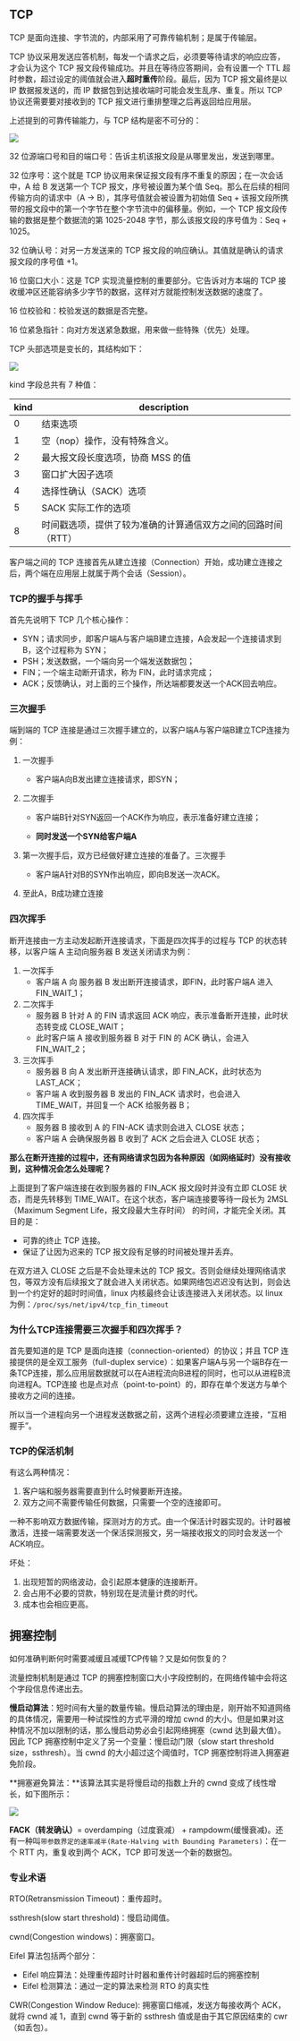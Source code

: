 ## TCP

TCP 是面向连接、字节流的，内部采用了可靠传输机制；是属于传输层。

TCP 协议采用发送应答机制，每发一个请求之后，必须要等待请求的响应应答，才会认为这个 TCP 报文段传输成功。并且在等待应答期间，会有设置一个 TTL 超时参数，超过设定的阈值就会进入**超时重传**阶段。最后，因为 TCP 报文最终是以 IP 数据报发送的，而 IP 数据包到达接收端时可能会发生乱序、重复。所以 TCP 协议还需要要对接收到的 TCP 报文进行重排整理之后再返回给应用层。

上述提到的可靠传输能力，与 TCP 结构是密不可分的：

![](./asserts/tcp-1.png)

32 位源端口号和目的端口号：告诉主机该报文段是从哪里发出，发送到哪里。

32 位序号：这个就是 TCP 协议用来保证报文段有序不重复的原因；在一次会话中，A 给 B 发送第一个 TCP 报文，序号被设置为某个值 Seq。那么在后续的相同传输方向的请求中（A -> B），其序号值就会被设置为初始值 Seq + 该报文段所携带的报文段中的第一个字节在整个字节流中的偏移量。例如，一个 TCP  报文段传输的数据是整个数据流的第 1025-2048 字节，那么该报文段的序号值为：Seq + 1025。

32 位确认号：对另一方发送来的 TCP 报文段的响应确认。其值就是确认的请求报文段的序号值 +1。

16 位窗口大小：这是 TCP 实现流量控制的重要部分。它告诉对方本端的 TCP 接收缓冲区还能容纳多少字节的数据，这样对方就能控制发送数据的速度了。

16 位校验和：校验发送的数据是否完整。

16 位紧急指针：向对方发送紧急数据，用来做一些特殊（优先）处理。

TCP 头部选项是变长的，其结构如下：

![](./asserts/tcp-2.png)

kind 字段总共有 7 种值：

| kind | description                                                  |
| ---- | ------------------------------------------------------------ |
| 0    | 结束选项                                                     |
| 1    | 空（nop）操作，没有特殊含义。                                |
| 2    | 最大报文段长度选项，协商 MSS 的值                            |
| 3    | 窗口扩大因子选项                                             |
| 4    | 选择性确认（SACK）选项                                       |
| 5    | SACK 实际工作的选项                                          |
| 8    | 时间戳选项，提供了较为准确的计算通信双方之间的回路时间（RTT） |

客户端之间的 TCP 连接首先从建立连接（Connection）开始，成功建立连接之后，两个端在应用层上就属于两个会话（Session）。

### TCP的握手与挥手

首先先说明下 TCP 几个核心操作：

- SYN；请求同步，即客户端A与客户端B建立连接，A会发起一个连接请求到B，这个过程称为 SYN；
- PSH；发送数据，一个端向另一个端发送数据包；
- FIN；一个端主动断开请求，称为 FIN，此时请求完成；
- ACK；反馈确认，对上面的三个操作，所达端都要发送一个ACK回去响应。

### 三次握手

端到端的 TCP 连接是通过三次握手建立的，以客户端A与客户端B建立TCP连接为例：

1. 一次握手

   - 客户端A向B发出建立连接请求，即SYN；

2. 二次握手

   - 客户端B针对SYN返回一个ACK作为响应，表示准备好建立连接；

   - **同时发送一个SYN给客户端A**

3. 第一次握手后，双方已经做好建立连接的准备了。三次握手

   - 客户端A针对B的SYN作出响应，即向B发送一次ACK。

4. 至此A，B成功建立连接

### 四次挥手

断开连接由一方主动发起断开连接请求，下面是四次挥手的过程与 TCP 的状态转移，以客户端 A 主动向服务器 B 发送关闭请求为例：

1. 一次挥手
   - 客户端 A 向 服务器 B 发出断开连接请求，即FIN，此时客户端A 进入 FIN_WAIT_1；
2. 二次挥手
   - 服务器 B 针对 A 的 FIN 请求返回 ACK 响应，表示准备断开连接，此时状态转变成 CLOSE_WAIT；
   - 此时客户端 A 接收到服务器 B 对于 FIN 的 ACK 确认，会进入 FIN_WAIT_2；
3. 三次挥手
   - 服务器 B 向 A 发出断开连接确认请求，即 FIN_ACK，此时状态为 LAST_ACK；
   - 客户端 A 收到服务器 B 发出的 FIN_ACK 请求时，也会进入 TIME_WAIT，并回复一个 ACK 给服务器 B；
4. 四次挥手
   - 服务器 B 接收到 A 的 FIN-ACK 请求则会进入 CLOSE 状态；
   - 客户端 A 会确保服务器 B 收到了 ACK 之后会进入 CLOSE 状态；

**那么在断开连接的过程中，还有网络请求包因为各种原因（如网络延时）没有接收到，这种情况会怎么处理呢？**

上面提到了客户端连接在收到服务器的 FIN_ACK 报文段时并没有立即 CLOSE 状态，而是先转移到 TIME_WAIT。在这个状态，客户端连接要等待一段长为 2MSL（Maximum Segment Life，报文段最大生存时间） 的时间，才能完全关闭。其目的是：

- 可靠的终止 TCP 连接。
- 保证了让因为迟来的 TCP 报文段有足够的时间被处理并丢弃。

在双方进入 CLOSE 之后是不会处理未达的 TCP 报文。否则会继续处理网络请求包，等双方没有后续报文了就会进入关闭状态。如果网络包迟迟没有达到，则会达到一个约定好的超时时间值，linux 内核最终会让该连接进入关闭状态。以 linux 为例：`/proc/sys/net/ipv4/tcp_fin_timeout`

### 为什么TCP连接需要三次握手和四次挥手？

首先要知道的是 TCP 是面向连接（connection-oriented）的协议；并且 TCP 连接提供的是全双工服务（full-duplex service）：如果客户端A与另一个端B存在一条TCP连接，那么应用层数据就可以在A进程流向B进程的同时，也可以从进程B流向进程A。TCP连接 也是点对点（point-to-point）的，即存在单个发送方与单个接收方之间的连接。

所以当一个进程向另一个进程发送数据之前，这两个进程必须要建立连接，“互相握手”。

### TCP的保活机制

有这么两种情况：

1. 客户端和服务器需要直到什么时候要断开连接。
2. 双方之间不需要传输任何数据，只需要一个空的连接即可。

一种不影响双方数据传输，探测对方的方式。由一个保活计时器实现的。计时器被激活，连接一端需要发送一个保活探测报文，另一端接收报文的同时会发送一个ACK响应。

坏处：

1. 出现短暂的网络波动，会引起原本健康的连接断开。
2. 会占用不必要的贷款，特别现在是流量计费的时代。
3. 成本也会相应更高。

## 拥塞控制

如何准确判断何时需要减缓且减缓TCP传输？又是如何恢复的？

流量控制机制是通过 TCP 的拥塞控制窗口大小字段控制的，在网络传输中会将这个字段信息传递出去。

**慢启动算法**：短时间有大量的数量传输。慢启动算法的理由是，刚开始不知道网络的具体情况，需要用一种试探性的方式平滑的增加 cwnd 的大小。但是如果对这种情况不加以限制的话，那么慢启动势必会引起网络拥塞（cwnd 达到最大值）。因此 TCP 拥塞控制中定义了另一个变量：慢启动门限（slow start threshold size，ssthresh）。当 cwnd 的大小超过这个阈值时，TCP 拥塞控制将进入拥塞避免阶段。

**拥塞避免算法：**该算法其实是将慢启动的指数上升的 cwnd 变成了线性增长，如下图所示：

![](./asserts/tcp-3.png)

**FACK（转发确认）**= overdamping（过度衰减） + rampdowm(缓慢衰减)。还有一种叫`带参数界定的速率减半(Rate-Halving with Bounding Parameters)`：在一个 RTT 内，重复收到两个 ACK，TCP 即可发送一个新的数据包。

### 专业术语

RTO(Retransmission Timeout)：重传超时。

ssthresh(slow start threshold)：慢启动阈值。

cwnd(Congestion windows)：拥塞窗口。

Eifel 算法包括两个部分：

- Eifel 响应算法：处理重传超时计时器和重传计时器超时后的拥塞控制
- Eifel 检测算法：通过一定的算法来检测 RTO 的真实性

CWR(Congestion Window Reduce): 拥塞窗口缩减，发送方每接收两个 ACK，就将 cwnd 减 1，直到 cwnd 等于新的 ssthresh 值或是由于其它原因结束的 cwr（如丢包）。





